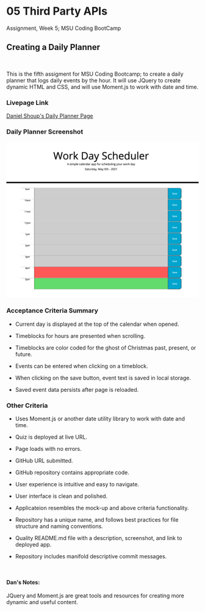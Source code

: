 # 05 Third Party APIs
Assignment, Week 5; MSU Coding BootCamp

## Creating a Daily Planner

​

This is the fifth assigment for MSU Coding Bootcamp; to create a daily planner that logs daily events by the hour. It will use JQuery to create dynamic HTML and CSS, and will use Moment.js to work with date and time.

### Livepage Link
[Daniel Shoup's Daily Planner Page](https://danshoup.github.io/daily_planner/)

### Daily Planner Screenshot

![Application Screen Shot](./assets/images/screenshot.png)

### Acceptance Criteria Summary

- Current day is displayed at the top of the calendar when opened.

- Timeblocks for hours are presented when scrolling.

- Timeblocks are color coded for the ghost of Christmas past, present, or future.

- Events can be entered when clicking on a timeblock.

- When clicking on the save button, event text is saved in local storage.

- Saved event data persists after page is reloaded. 

### Other Criteria


- Uses Moment.js or another date utility library to work with date and time.

- Quiz is deployed at live URL.

- Page loads with no errors.

- GitHub URL submitted.

- GitHub repository contains appropriate code.

- User experience is intuitive and easy to navigate.

- User interface is clean and polished.

- Applicateion resembles the mock-up and above criteria functionality.

- Repository has a unique name, and follows best practices for file structure and naming conventions.

- Quality README.md file with a description, screenshot, and link to deployed app.

- Repository includes manifold descriptive commit messages.

​

#### Dan's Notes:

JQuery and Moment.js are great tools and resources for creating more dynamic and useful content.  